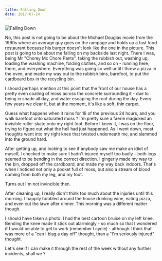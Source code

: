 ```yaml
---
title: Falling Down
date: 2017-07-24
---
```


![Falling Down](https://source.unsplash.com/gp8BLyaTaA0/1600x900)

No, this post is not going to be about the Michael Douglas movie from the 1990s where an average guy goes on the rampage and holds up a fast food restaurant because his burger doesn't look like the one in the picture. This post is going to be about me falling on my backside last night. There I was, being Mr "Chorey Mc Chore Pants", taking the rubbish out, washing up, loading the washing machine, folding clothes, and so on - running here, there, and everywhere. Everything was going so well until I threw a pizza in the oven, and made my way out to the rubbish bins, barefoot, to put the cardboard box in the recycling bin.

I should perhaps mention at this point that the front of our house has a pretty even coating of moss across the concrete surrounding it - due to being in shade all day, and water escaping the roof during the day. Every few years we clear it, but at the moment, it's like a soft, thin carpet.

Guess what happens when it rains for 18 of the previous 24 hours, and you walk barefoot onto saturated moss ? I'm pretty sure a faerie magicked an invisible roller-skate onto my right foot. Before I knew it, I was on the floor, trying to figure out what the hell had just happened. As I went down, most thoughts went into my right knee that twisted underneath me, and slammed into the ground hard.

After getting up, and looking to see if anybody saw me make an idiot of myself, I checked to make sure I hadn't injured myself too badly - both legs seemed to be bending in the correct direction. I gingerly made my way to the bin, dropped off the cardboard, and made my way back indoors. That's when I noticed not only a pocket full of moss, but also a stream of blood coming from both my leg, and my foot.

Turns out I'm not invincible then.

After cleaning up, I really didn't think too much about the injuries until this morning. I happily hobbled around the house drinking wine, eating pizza, and even cut the lawn after dinner. This morning was a different matter though.

I should have taken a photo. I had the best cartoon bruise on my left knee. Bending the knee made it stick out alarmingly - so much so that I wondered if I would be able to get to work (remember I cycle) - although I think that was more of a "can I blag a day off" thought, than a "I'm seriously injured" thought.

Let's see if I can make it through the rest of the week without any further incidents, shall we ?